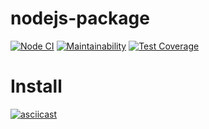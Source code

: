 # nodejs-package

[![Node CI](https://github.com/iuserkv/frontend-project-lvl1/workflows/CI/badge.svg)](https://github.com/iuserkv/frontend-project-lvl1/actions)
[![Maintainability](https://api.codeclimate.com/v1/badges/a99a88d28ad37a79dbf6/maintainability)](https://codeclimate.com/github/codeclimate/codeclimate/maintainability)
[![Test Coverage](https://api.codeclimate.com/v1/badges/a99a88d28ad37a79dbf6/test_coverage)](https://codeclimate.com/github/codeclimate/codeclimate/test_coverage)

# Install
[![asciicast](https://asciinema.org/a/sMKU0AYt4osoqtj0G8eeIbMu5)](https://asciinema.org/a/sMKU0AYt4osoqtj0G8eeIbMu5)
